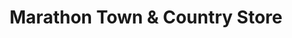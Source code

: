 ---
title: "Marathon Town & Country Store"
url: /wausau/marathon-town-and-country-store/
shop: pet
---